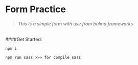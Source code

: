 # Form Practice

> ###### This is a simple form with use from bulma frameworks

####Get Started:

```
npm i

npm run sass >>> for compile sass
```
